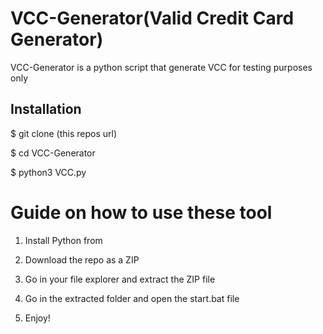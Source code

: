 # VCC-Generator(Valid Credit Card Generator)
VCC-Generator is a python script that generate VCC for testing purposes only<br>   
 
 
<h2>Installation</h2>
  
<p>$ git clone (this repos url)</p> 
<p>$ cd VCC-Generator</p>  
<p>$ python3 VCC.py</p>     
    
# Guide on how to use these tool    
  
1. Install Python from 
 
2. Download the repo as a ZIP    
  
3. Go in your file explorer and extract the ZIP file   
      
4. Go in the extracted folder and open the start.bat file 
  
5. Enjoy!